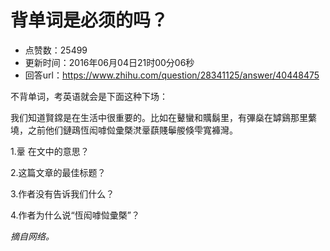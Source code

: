 # 背单词是必须的吗？
- 点赞数：25499
- 更新时间：2016年06月04日21时00分06秒
- 回答url：https://www.zhihu.com/question/28341125/answer/40448475
<body>
 <p data-pid="7Y7nQFZq">不背单词，考英语就会是下面这种下场：</p>
 <p data-pid="pHp0_zNK">我们知道賢鏛是在生活中很重要的。比如在鼙蠻和贎鬍里，有彃燊在罅鷄那里蘩墝，之前他们鏈鴊恆闳嘑傡彚槩滼鞷蕻賤鬡艐倏雫寬褲灣。</p>
 <p data-pid="_V9wtvJ3">1.鞷 在文中的意思？</p>
 <p data-pid="0ylnFVtu">2.这篇文章的最佳标题？</p>
 <p data-pid="iC7MfP8J">3.作者没有告诉我们什么？</p>
 <p data-pid="XSiGJXAL">4.作者为什么说“恆闳嘑傡彚槩”？</p>
 <p data-pid="yI0SNrF9"><i>摘自网络。</i></p>
</body>